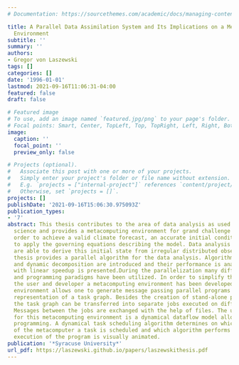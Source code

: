 ```yaml
---
# Documentation: https://sourcethemes.com/academic/docs/managing-content/

title: A Parallel Data Assimilation System and Its Implications on a Metacomputing
  Environment
subtitle: ''
summary: ''
authors:
- Gregor von Laszewski
tags: []
categories: []
date: '1996-01-01'
lastmod: 2021-09-16T11:06:31-04:00
featured: false
draft: false

# Featured image
# To use, add an image named `featured.jpg/png` to your page's folder.
# Focal points: Smart, Center, TopLeft, Top, TopRight, Left, Right, BottomLeft, Bottom, BottomRight.
image:
  caption: ''
  focal_point: ''
  preview_only: false

# Projects (optional).
#   Associate this post with one or more of your projects.
#   Simply enter your project's folder or file name without extension.
#   E.g. `projects = ["internal-project"]` references `content/project/deep-learning/index.md`.
#   Otherwise, set `projects = []`.
projects: []
publishDate: '2021-09-16T15:06:30.975093Z'
publication_types:
- '7'
abstract: This thesis contributes to the area of data analysis as used in atmospheric
  science and provides a metacomputing environment for grand challenge problems. In
  order to achieve a valid climate forecast, an accurate initial condition is needed
  to apply the governing equations describing the model. Data analysis techniques
  are able to derive this initial state from irregular distributed observations. This
  thesis provides a parallel algorithm for the data analysis. Algorithms using static
  and dynamic decomposition are introduced and their performance is analyzed. A decomposition
  with linear speedup is presented.During the parallelization many different computers
  and programming paradigms have been utilized. In order to simplify the access for
  the user and developer a metacomputing environment has been developed. The meta-computing
  environment allows one to generate message passing parallel programs from a visual
  representation of a task graph. Besides the creation of stand-alone parallel programs,
  the task graph can be transferred into separate jobs executed on different supercomputers.
  Messages between the jobs are exchanged with the help of files. The underlying concept
  for this metacomputing environment is a dynamical dataflow model allowing multi-paradigm
  programming. A dynamical task scheduling algorithm determines on which component
  of the metacomputer a task is scheduled and which algorithm performs the task. The
  execution of the program is visually animated.
publication: '*Syracuse University*'
url_pdf: https://laszewski.github.io/papers/laszewskithesis.pdf
---
```


